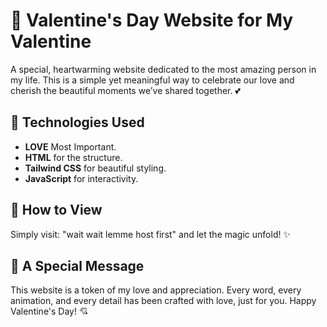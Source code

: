 # 💖 Valentine's Day Website for  My Valentine 
A special, heartwarming website dedicated to the most amazing person in my life. This is a simple yet meaningful way to celebrate our love and cherish the beautiful moments we’ve shared together. 💕

## 🚀 Technologies Used
- **LOVE** Most Important.
- **HTML** for the structure.
- **Tailwind CSS** for beautiful styling.
- **JavaScript** for interactivity.

## 💝 How to View
Simply visit: "wait wait lemme host first" and let the magic unfold! ✨

## 🎁 A Special Message
This website is a token of my love and appreciation. Every word, every animation, and every detail has been crafted with love, just for you. Happy Valentine's Day! 💘

